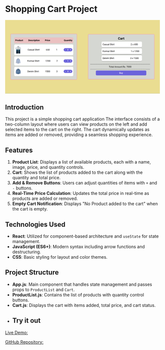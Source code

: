 # Shopping Cart Project
![screenshot](image.png)

## Introduction
This project is a simple shopping cart application The interface consists of a two-column layout where users can view products on the left and add selected items to the cart on the right. The cart dynamically updates as items are added or removed, providing a seamless shopping experience.

## Features
1. **Product List**: Displays a list of available products, each with a name, image, price, and quantity controls.
2. **Cart**: Shows the list of products added to the cart along with the quantity and total price.
3. **Add & Remove Buttons**: Users can adjust quantities of items with `+` and `-` buttons.
4. **Real-Time Price Calculation**: Updates the total price in real-time as products are added or removed.
5. **Empty Cart Notification**: Displays "No Product added to the cart" when the cart is empty.

## Technologies Used
- **React**: Utilized for component-based architecture and `useState` for state management.
- **JavaScript (ES6+)**: Modern syntax including arrow functions and destructuring.
- **CSS**: Basic styling for layout and color themes.

## Project Structure
- **App.js**: Main component that handles state management and passes props to `ProductList` and `Cart`.
- **ProductList.js**: Contains the list of products with quantity control buttons.
- **Cart.js**: Displays the cart with items added, total price, and cart status.
- ## Try it out
[Live Demo:](https://viveksoni-10.github.io/javascript-code/weejky-test3/)

[GitHub Repository:](https://github.com/viveksoni-10/javascript-code/tree/main/weejky-test3)



